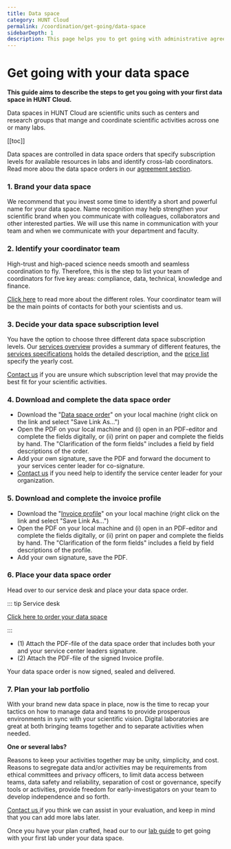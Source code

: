 ```yaml
---
title: Data space
category: HUNT Cloud
permalink: /coordination/get-going/data-space
sidebarDepth: 1
description: This page helps you to get going with administrative agreements in HUNT Cloud.
---
```


# Get going with your data space

**This guide aims to describe the steps to get you going with your first data space in HUNT Cloud.**

Data spaces in HUNT Cloud are scientific units such as centers and research groups that mange and coordinate scientific activities across one or many labs. 

[[toc]]

Data spaces are controlled in data space orders that specify subscription levels for available resources in labs and identify cross-lab coordinators. Read more abou the data space orders in our [agreement section](/agreements/overview/#data-space-order).

### 1. Brand your data space

We recommend that you invest some time to identify a short and powerful name for your data space. Name recognition may help strengthen your scientific brand when you communicate with colleagues, collaborators and other interested parties. We will use this name in communication with your team and when we communicate with your department and faculty. 

### 2. Identify your coordinator team

High-trust and high-paced science needs smooth and seamless coordination to fly. Therefore, this is the step to list your team of coordinators for five key areas: compliance, data, technical, knowledge and finance. 

[Click here](/coordinator/roles/) to read more about the different roles. Your coordinator team will be the main points of contacts for both your scientists and us. 

### 3. Decide your data space subscription level

You have the option to choose three different data space subscription levels. Our [services overview](/services/overview/#data-space) provides a summary of different features, the [services specifications](/services/specifications/) holds the detailed description, and the [price list](/prices/pricelist/) specify the yearly cost. 

[Contact us](/contact) if you are unsure which subscription level that may provide the best fit for your scientific activities.

### 4. Download and complete the data space order

- Download the "[Data space order](/agreements/downloads/#data-space-order)" on your local machine (right click on the link and select "Save Link As...")
- Open the PDF on your local machine and (i) open in an PDF-editor and complete the fields digitally, or (ii) print on paper and complete the fields by hand. The "Clarification of the form fields" includes a field by field descriptions of the order.
- Add your own signature, save the PDF and forward the document to your services center leader for co-signature. 
- [Contact us](/contact) if you need help to identify the service center leader for your organization.

### 5. Download and complete the invoice profile

- Download the "[Invoice profile](/agreements/downloads/#invoice-profile)" on your local machine (right click on the link and select "Save Link As...")
- Open the PDF on your local machine and (i) open in an PDF-editor and complete the fields digitally, or (ii) print on paper and complete the fields by hand. The "Clarification of the form fields" includes a field by field descriptions of the profile.
- Add your own signature, save the PDF. 

### 6. Place your data space order

Head over to our service desk and place your data space order.

::: tip Service desk

[Click here to order your data space](/service-desk/service-center-orders.html#new-data-space)

:::

- (1) Attach the PDF-file of the data space order that includes both your and your service center leaders signature.
- (2) Attach the PDF-file of the signed Invoice profile.

Your data space order is now signed, sealed and delivered. 

### 7. Plan your lab portfolio

With your brand new data space in place, now is the time to recap your tactics on how to manage data and teams to provide prosperous environments in sync with your scientific vision. Digital laboratories are great at both bringing teams together and to separate activities when needed. 

**One or several labs?**

Reasons to keep your activities together may be unity, simplicity, and cost. Reasons to segregate data and/or activities may be requirements from ethical committees and privacy officers, to limit data access between teams, data safety and reliability, separation of cost or governance, specify tools or activities, provide freedom for early-investigators on your team to develop independence and so forth.

[Contact us ](/contact) if you think we can assist in your evaluation, and keep in mind that you can add more labs later. 


Once you have your plan crafted, head our to our [lab guide](/coordination/get-going/lab/) to get going with your first lab under your data space.
